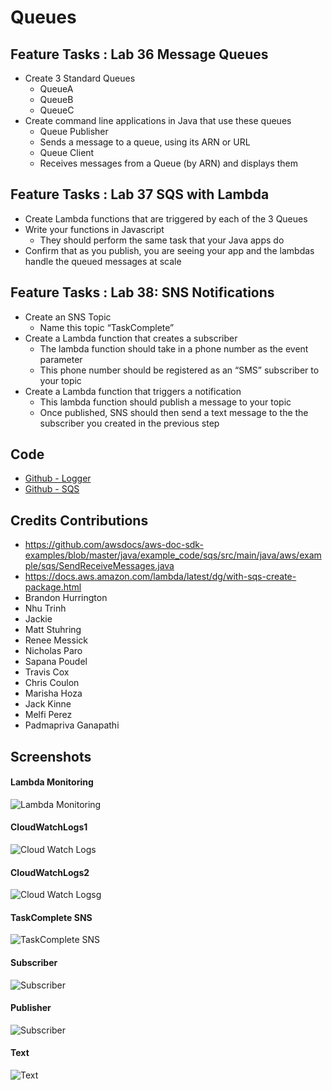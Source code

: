 # Queues

## Feature Tasks : Lab 36 Message Queues

- Create 3 Standard Queues
    - QueueA
    - QueueB
    - QueueC
- Create command line applications in Java that use these queues
    - Queue Publisher
    - Sends a message to a queue, using its ARN or URL
    - Queue Client
    - Receives messages from a Queue (by ARN) and displays them
## Feature Tasks : Lab 37 SQS with Lambda

- Create Lambda functions that are triggered by each of the 3 Queues
- Write your functions in Javascript
    - They should perform the same task that your Java apps do
- Confirm that as you publish, you are seeing your app and the lambdas handle the queued messages at scale

## Feature Tasks : Lab 38: SNS Notifications

- Create an SNS Topic
    - Name this topic “TaskComplete”
- Create a Lambda function that creates a subscriber
    - The lambda function should take in a phone number as the event parameter
    - This phone number should be registered as an “SMS” subscriber to your topic
- Create a Lambda function that triggers a notification
    - This lambda function should publish a message to your topic
    - Once published, SNS should then send a text message to the the subscriber you created in the previous step
    
## Code
- [Github - Logger](https://github.com/JBusch2010/queues/tree/master/logger/src)
- [Github - SQS](https://github.com/JBusch2010/queues/tree/master/sqs/src)

## Credits Contributions
- https://github.com/awsdocs/aws-doc-sdk-examples/blob/master/java/example_code/sqs/src/main/java/aws/example/sqs/SendReceiveMessages.java
- https://docs.aws.amazon.com/lambda/latest/dg/with-sqs-create-package.html
- Brandon Hurrington
- Nhu Trinh
- Jackie
- Matt Stuhring
- Renee Messick
- Nicholas Paro
- Sapana Poudel 
- Travis Cox
- Chris Coulon
- Marisha Hoza
- Jack Kinne
- Melfi Perez
- Padmapriva Ganapathi

## Screenshots

#### Lambda Monitoring
![Lambda Monitoring](assets/LambdaMonitering.png)

#### CloudWatchLogs1
![Cloud Watch Logs](assets/CloudWatchLogs1.png)

#### CloudWatchLogs2
![Cloud Watch Logsg](assets/CloudWatchLogs2.png)

#### TaskComplete SNS
![TaskComplete SNS](assets/TaskCompleteTopic.png)

#### Subscriber
![Subscriber](assets/Subscriber.png)

#### Publisher
![Subscriber](assets/Publisher.png)

#### Text
![Text](assets/Text.png)

